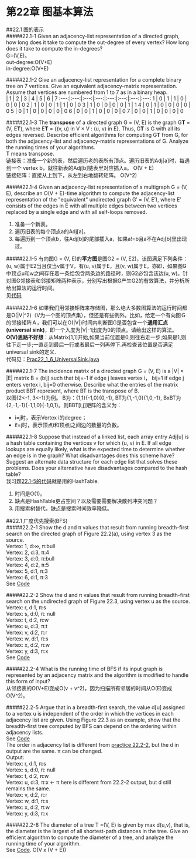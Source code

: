 第22章 图基本算法
=
##22.1 图的表示  
#####22.1-1 Given an adjacency-list representation of a directed graph, how long does it take to compute the out-degree of every vertex? How long does it take to compute the in-degrees?  
G=(V,E)。  
out-degree:O(V+E)  
in-degree:O(V+E)  

#####22.1-2 Give an adjacency-list representation for a complete binary tree on 7 vertices. Give an equivalent adjacency-matrix representation. Assume that vertices are numbered from 1 to 7 as in a binary heap.  
 | 1 | 2 | 3 | 4 | 5 | 6 | 7
:---:|:---:|:---:|:---:|:---:|:---:|:---:|:---:
1 | 0 | 1 | 1 | 0 | 0 | 0 | 0
2 | 1 | 0 | 0 | 1 | 1 | 0 | 0
3 | 1 | 0 | 0 | 0 | 0 | 1 | 1
4 | 0 | 1 | 0 | 0 | 0 | 0 | 0 
5 | 0 | 1 | 0 | 0 | 0 | 0 | 0
6 | 0 | 0 | 1 | 0 | 0 | 0 | 0
7 | 0 | 0 | 1 | 0 | 0 | 0 | 0

#####22.1-3 The **transpose** of a directed graph G = (V, E) is the graph G**T** = (V, E**T**), where E**T** = {(v, u) in V × V : (u, v) in E}. Thus, G**T** is G with all its edges reversed. Describe efficient algorithms for computing G**T** from G, for both the adjacency-list and adjacency-matrix representations of G. Analyze the running times of your algorithms.  
**T** means transpose.  
链接表：准备一个新的表，然后遍历老的表所有顶点。遍历旧表的Adj[a]时，每遇到一个 vertex b，就往新表的Adj[b]链表里对应插入a。 O(V + E)  
链接矩阵：直接从上到下，从左到右地翻转矩阵。 O(V^2)  

#####22.1-4 Given an adjacency-list representation of a multigraph G = (V, E), describe an O(V + E)-time algorithm to compute the adjacency-list representation of the "equivalent" undirected graph G′ = (V, E′), where E′ consists of the edges in E with all multiple edges between two vertices replaced by a single edge and with all self-loops removed.  
1. 准备一个新表。  
2. 遍历旧表的每个顶点a的Adj[a]。  
3. 每遍历到一个顶点b，往Adj[b]的尾部插入a，如果a!=b且a不在Adj[b]里出现过。  

#####22.1-5 有向图G = (V, E)的**平方图**是图G2 = (V, E2)，该图满足下列条件：(u, w)属于E2当且仅当v属于V，有(u, v)属于E，且(v, w)属于E。亦即，如果图G中顶点u和w之间存在着一条恰包含两条边的路径时，则G2必包含该边(u, w)。针对图G邻接表和邻接矩阵两种表示，分别写出根据G产生G2的有效算法，并分析所给出算法的运行时间。  
见[代码](https://github.com/zhuxiuwei/CLRS/blob/master/src/chap22_ElementaryGraphAlgo/Prac22_1_5_SquareGraph.java)  

#####22.1-6 如果我们用邻接矩阵来存储图，那么绝大多数图算法的运行时间都是Ω(|V|^2)（V为一个图的顶点集），但还是有些例外。比如，给定一个有向图Ｇ的邻接矩阵Ａ，我们可以在Ο(|V|)时间内判断图G是否包含一个**通用汇点(universal sink)**，即一个入度为|V|-1出度为0的顶点。请给出这样的算法。  
**O(V)思路不好想**：从Matrix[1,1]开始,如果当前位置是0,则往右走一步;如果是1,则往下走一步;一直走到最后一行或者最后一列再停下.再检查该位置是否满足universal sink的定义.  
代码见：[Prac22_1_6_UniversalSink.java](https://github.com/zhuxiuwei/CLRS/blob/master/src/chap22_ElementaryGraphAlgo/Prac22_1_6_UniversalSink.java)  

#####22.1-7 The incidence matrix of a directed graph G = (V, E) is a |V| × |E| matrix B = (bij) such that bij=-1 if edge j leaves vertex i， bij=1 if edge j enters vertex i, bij=0 otherwise. Describe what the entries of the matrix product BBT represent, where BT is the transpose of B.  
以图{2<-1, 3<-1}为例。 B为：{1,1}{-1,0}{0,-1}, BT为{1,-1,0}{1,0,-1}, BxBT为{2,-1,-1}{-1,1,0}{-1,0,1}。则BBT[i,j]矩阵的含义为：  
* i=j时，表示Vertex i的degree；  
* i!=j时，表示顶点i和顶点j之间边的数量的负数。  

#####22.1-8 Suppose that instead of a linked list, each array entry Adj[u] is a hash table containing the vertices v for which (u, v) in E. If all edge lookups are equally likely, what is the expected time to determine whether an edge is in the graph? What disadvantages does this scheme have? Suggest an alternate data structure for each edge list that solves these problems. Does your alternative have disadvantages compared to the hash table?  
我习题[22.1-5的代码](https://github.com/zhuxiuwei/CLRS/blob/master/src/chap22_ElementaryGraphAlgo/Prac22_1_5_SquareGraph.java#L43)就是用的HashTable.  
1. 时间是O(1)。  
2. 缺点是HashTable更占空间？以及需要需要解决散列冲突问题？  
3. 用搜索树替代，缺点是搜索时间效率降低。  

##22.1  广度优先搜索(BFS)  
#####22.2-1 Show the d and π values that result from running breadth-first search on the directed graph of Figure 22.2(a), using vertex 3 as the source.  
Vertex: 1, d:∞, π:bull  
Vertex: 2, d:3, π:4  
Vertex: 3, d:0, π:bull  
Vertex: 4, d:2, π:5  
Vertex: 5, d:1, π:3  
Vertex: 6, d:1, π:3  
See [Code](https://github.com/zhuxiuwei/CLRS/blob/master/src/chap22_ElementaryGraphAlgo/BFS.java#L20)  

#####22.2-2 Show the d and π values that result from running breadth-first search on the undirected graph of Figure 22.3, using vertex u as the source.  
Vertex: r, d:1, π:s  
Vertex: s, d:0, π: null  
Vertex: t, d:2, π:w  
Vertex: u, d:3, π:t  
Vertex: v, d:2, π:r  
Vertex: w, d:1, π:s  
Vertex: x, d:2, π:w  
Vertex: y, d:3, π:x  
See [Code](https://github.com/zhuxiuwei/CLRS/blob/master/src/chap22_ElementaryGraphAlgo/BFS.java#L40)  

#####22.2-4 What is the running time of BFS if its input graph is represented by an adjacency matrix and the algorithm is modified to handle this form of input?  
从邻接表的O(V+E)变成O(v + v^2)，因为扫描所有邻居的时间从O(E)变成O(V^2)。  

#####22.2-5 Argue that in a breadth-first search, the value d[u] assigned to a vertex u is independent of the order in which the vertices in each adjacency list are given. Using Figure 22.3 as an example, show that the breadth-first tree computed by BFS can depend on the ordering within adjacency lists.  
See [Code](https://github.com/zhuxiuwei/CLRS/blob/master/src/chap22_ElementaryGraphAlgo/BFS.java#L62)  
The order in adjacency list is different from [practice 22.2-2](https://github.com/zhuxiuwei/CLRS/blob/master/src/chap22_ElementaryGraphAlgo/BFS.java#L39), but the d in output are the same. π can be changed.  
Output:  
Vertex: r, d:1, π:s  
Vertex: s, d:0, π: null  
Vertex: t, d:2, π:w  
Vertex: u, d:3, π:x <- π here is different from 22.2-2 output, but d still remains the same.  
Vertex: v, d:2, π:r  
Vertex: w, d:1, π:s  
Vertex: x, d:2, π:w  
Vertex: y, d:3, π:x  

#####22.2-8 The diameter of a tree T =(V, E) is given by max d(u,v), that is, the diameter is the largest of all shortest-path distances in the tree. Give an efficient algorithm to compute the diameter of a tree, and analyze the running time of your algorithm.  
See [Code](https://github.com/zhuxiuwei/CLRS/blob/master/src/chap22_ElementaryGraphAlgo/BFS.java#L85). O(V x (V + E))  




